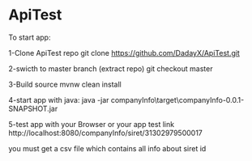 # ApiTest
To start app:

1-Clone ApiTest repo git clone https://github.com/DadayX/ApiTest.git

2-swicth to master branch (extract repo) git checkout master

3-Build source mvnw clean install

4-start app with java: java -jar companyInfo\target\companyInfo-0.0.1-SNAPSHOT.jar

5-test app with your Browser or your app test link http://localhost:8080/companyInfo/siret/31302979500017

you must get a csv file which contains all info about siret id
